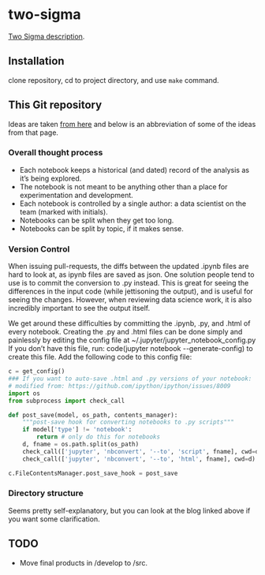# two-sigma

[Two Sigma description](https://www.kaggle.com/c/two-sigma-connect-rental-listing-inquiries).

## Installation

clone repository, cd to project directory, and use `make` command.

## This Git repository

Ideas are taken [from here](https://svds.com/jupyter-notebook-best-practices-for-data-science/) and below is an abbreviation of some of the
ideas from that page.

### Overall thought process

* Each notebook keeps a historical (and dated) record of the analysis as it’s
  being explored.
* The notebook is not meant to be anything other than a place for
  experimentation and development.
* Each notebook is controlled by a single author: a data scientist on the team
  (marked with initials).
* Notebooks can be split when they get too long.
* Notebooks can be split by topic, if it makes sense.

### Version Control

When issuing pull-requests, the diffs between the updated .ipynb files are
hard to look at, as ipynb files are saved as json. One solution people tend to
use is to commit the conversion to .py instead. This is great for seeing the
differences in the input code (while jettisoning the output), and is useful
for seeing the changes. However, when reviewing data science work, it is also
incredibly important to see the output itself.

We get around these difficulties by committing the .ipynb, .py, and .html of
every notebook. Creating the .py and .html files can be done simply and
painlessly by editing the config file at ~/.jupyter/jupyter_notebook_config.py
If you don’t have this file, run: code(jupyter notebook --generate-config) to
create this file. Add the following code to this config file:

```python
c = get_config()
### If you want to auto-save .html and .py versions of your notebook:
# modified from: https://github.com/ipython/ipython/issues/8009
import os
from subprocess import check_call

def post_save(model, os_path, contents_manager):
    """post-save hook for converting notebooks to .py scripts"""
    if model['type'] != 'notebook':
        return # only do this for notebooks
    d, fname = os.path.split(os_path)
    check_call(['jupyter', 'nbconvert', '--to', 'script', fname], cwd=d)
    check_call(['jupyter', 'nbconvert', '--to', 'html', fname], cwd=d)

c.FileContentsManager.post_save_hook = post_save
```

### Directory structure

Seems pretty self-explanatory, but you can look at the blog linked above if
you want some clarification.


## TODO

- Move final products in /develop to /src. 

